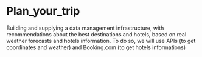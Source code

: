 # Plan_your_trip
Building and supplying a data management infrastructure, with recommendations about the best destinations and hotels, based on real weather forecasts and hotels information.
To do so, we will use APIs (to get coordinates and weather) and Booking.com (to get hotels informations)

